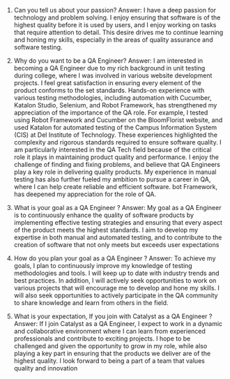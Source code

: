 1. Can you tell us about your passion?
Answer: I have a deep passion for technology and problem solving. I enjoy ensuring that software is of the highest quality before it is used by users, and I enjoy working on tasks that require attention to detail. This desire drives me to continue learning and honing my skills, especially in the areas of quality assurance and software testing.

2. Why do you want to be a QA Engineer?
Answer: I am interested in becoming a QA Engineer due to my rich background in unit testing during college, where I was involved in various website development projects. I feel great satisfaction in ensuring every element of the product conforms to the set standards. Hands-on experience with various testing methodologies, including automation with Cucumber, Katalon Studio, Selenium, and Robot Framework, has strengthened my appreciation of the importance of the QA role. 
For example, I tested using Robot Framework and Cucumber on the BloomFlorist website, and used Katalon for automated testing of the Campus Information System (CIS) at Del Institute of Technology. These experiences highlighted the complexity and rigorous standards required to ensure software quality. I am particularly interested in the QA Tech field because of the critical role it plays in maintaining product quality and performance.
I enjoy the challenge of finding and fixing problems, and believe that QA Engineers play a key role in delivering quality products. My experience in manual testing has also further fueled my ambition to pursue a career in QA, where I can help create reliable and efficient software. bot Framework, has deepened my appreciation for the role of QA.

3. What is your goal as a QA Engineer ?
Answer: My goal as a QA Engineer is to continuously enhance the quality of software products by implementing effective testing strategies and ensuring that every aspect of the product meets the highest standards. I aim to develop my expertise in both manual and automated testing, and to contribute to the creation of software that not only meets but exceeds user expectations

4. How do you plan your goal as a QA Engineer ?
Answer: To achieve my goals, I plan to continuously improve my knowledge of testing methodologies and tools. I will keep up to date with industry trends and best practices. In addition, I will actively seek opportunities to work on various projects that will encourage me to develop and hone my skills. I will also seek opportunities to actively participate in the QA community to share knowledge and learn from others in the field.

5. What is your expectation, If you join with Catalyst as a QA Engineer ?
Answer: If I join Catalyst as a QA Engineer, I expect to work in a dynamic and collaborative environment where I can learn from experienced professionals and contribute to exciting projects. I hope to be challenged and given the opportunity to grow in my role, while also playing a key part in ensuring that the products we deliver are of the highest quality. I look forward to being a part of a team that values quality and innovation
